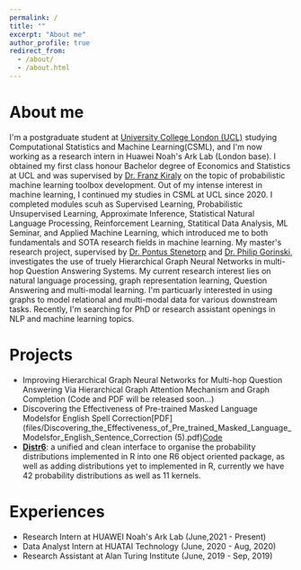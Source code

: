 ```yaml
---
permalink: /
title: ""
excerpt: "About me"
author_profile: true
redirect_from: 
  - /about/
  - /about.html
---
```


# About me
I'm a postgraduate student at [University College London (UCL)](https://www.ucl.ac.uk/) studying Computational Statistics and Machine Learning(CSML), and I'm now working as a research intern in Huawei Noah's Ark Lab (London base). I obtained my first class honour Bachelor degree of Economics and Statistics at UCL and was supervised by [Dr. Franz Kiraly](https://www.linkedin.com/in/franz-kir%C3%A1ly-10a1391ba/?originalSubdomain=uk) on the topic of probabilistic machine learning toolbox development. Out of my intense interest in machine learning, I continued my studies in CSML at UCL since 2020. I completed modules scuh as Supervised Learning, Probabilistic Unsupervised Learning, Approximate Inference, Statistical Natural Language Processing, Reinforcement Learning, Statitical Data Analysis, ML Seminar, and Applied Machine Learning, which introduced me to both fundamentals and SOTA research fields in machine learning. My master's research project, supervised by [Dr. Pontus Stenetorp](https://pontus.stenetorp.se/) and [Dr. Philip Gorinski](https://www.linkedin.com/in/pjgorinski/?locale=en_US), investigates the use of truely Hierarchical Graph Neural Networks in multi-hop Question Answering Systems. My current research interest lies on natural language processing, graph representation learning, Question Answering and multi-modal learning. I'm particuarly interested in using graphs to model relational and multi-modal data for various downstream tasks. Recently, I'm searching for PhD or research assistant openings in NLP and machine learning topics.



<!-- ## News -->
# Projects
- Improving Hierarchical Graph Neural Networks for Multi-hop Question Answering Via Hierarchical Graph Attention Mechanism and Graph Completion (Code and PDF will be released soon...)
- Discovering the Effectiveness of Pre-trained Masked Language Modelsfor English Spell Correction[PDF](files/Discovering_the_Effectiveness_of_Pre_trained_Masked_Language_Modelsfor_English_Sentence_Correction (5).pdf)[Code](https://github.com/RoyaHe/royahe.github.io/tree/master/files/CLMBER)
- **[Distr6](https://github.com/alan-turing-institute/distr6)**: a unified and clean interface to organise the probability distributions implemented in R into one R6 object oriented package, as well as adding distributions yet to implemented in R, currently we have 42 probability distributions as well as 11 kernels.

# Experiences
- Research Intern at HUAWEI Noah's Ark Lab (June,2021 - Present)
- Data Analyst Intern at HUATAI Technology (June, 2020 - Aug, 2020)
- Research Assistant at Alan Turing Institute (June, 2019 - Sep, 2019)
